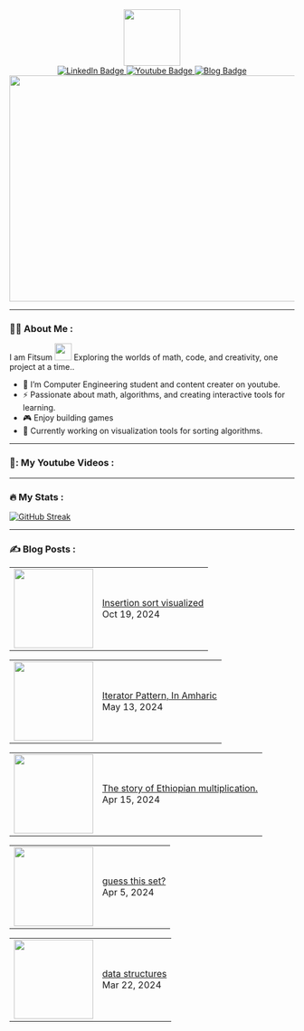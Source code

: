 <div id="header" align="center">
  <img src="https://i.giphy.com/media/v1.Y2lkPTc5MGI3NjExMThjdXB1MXJ5M2hxZHA4aHpyaHFsdGw4YXF4Nm81MmZhcW9tYWFzdyZlcD12MV9pbnRlcm5hbF9naWZfYnlfaWQmY3Q9cw/QX7nMrAHVN0FFD7EtK/giphy.gif" width="100"/>
   <div id="badges">
     <a href="linkedin.com/in/fit-s-u-m">
       <img src="https://img.shields.io/badge/LinkedIn-blue?style=for-the-badge&logo=linkedin&logoColor=white" alt="LinkedIn Badge"/>
     </a>
     <a href="youtube.com/@Nehemiah-zm1ip">
       <img src="https://img.shields.io/badge/YouTube-red?style=for-the-badge&logo=youtube&logoColor=white" alt="Youtube Badge"/>
     </a>
     <a href="fit-s-u-m.github.io">
       <img src="https://img.shields.io/badge/Blog-black?style=for-the-badge" alt="Blog Badge"/>
     </a>
   </div>
   <div align="center">
  <img src="https://i.giphy.com/media/v1.Y2lkPTc5MGI3NjExcXd4aHRhZWlkYXZjNzd0cXU4dnl2bnZ1YXE0YWx2Mm5mZGZ6amlvZSZlcD12MV9pbnRlcm5hbF9naWZfYnlfaWQmY3Q9Zw/SWoSkN6DxTszqIKEqv/giphy.gif" width="700" height="400"/>
</div>
</div>

---


### :technologist: About Me :


I am Fitsum <img src="https://media.giphy.com/media/WUlplcMpOCEmTGBtBW/giphy.gif" width="30"> Exploring the worlds of math, code, and creativity, one project at a time..

- :telescope: I’m Computer Engineering student and content creater on youtube.
- :zap: Passionate about math, algorithms, and creating interactive tools for learning.
- :video_game: Enjoy building games
- :seedling: Currently working on visualization tools for sorting algorithms.
  
---

### 🎥: My Youtube Videos :
<!-- BEGIN YOUTUBE-CARDS -->
<!-- END YOUTUBE-CARDS -->

---

### :fire: My Stats :
[![GitHub Streak](https://github-readme-streak-stats.herokuapp.com?user=fit-s-u-m&theme=dayfox)](https://git.io/streak-stats)

---

### :writing_hand: Blog Posts :
<!-- BLOG-POST-LIST:START --><table><tr><td><a href="https://www.youtube.com/watch?v=UC406o5hHOU"><img width="140px" src="http://img.youtube.com/vi/UC406o5hHOU/maxresdefault.jpg"></a></td>
<td><a href="https://www.youtube.com/watch?v=UC406o5hHOU">Insertion sort visualized</a><br/>Oct 19, 2024</td></tr></table>
<table><tr><td><a href="https://www.youtube.com/watch?v=USq1NnfhV2Y"><img width="140px" src="http://img.youtube.com/vi/USq1NnfhV2Y/maxresdefault.jpg"></a></td>
<td><a href="https://www.youtube.com/watch?v=USq1NnfhV2Y">Iterator Pattern, In Amharic</a><br/>May 13, 2024</td></tr></table>
<table><tr><td><a href="https://www.youtube.com/watch?v=y5sdg_IRYqc"><img width="140px" src="http://img.youtube.com/vi/y5sdg_IRYqc/maxresdefault.jpg"></a></td>
<td><a href="https://www.youtube.com/watch?v=y5sdg_IRYqc">The story of Ethiopian multiplication.</a><br/>Apr 15, 2024</td></tr></table>
<table><tr><td><a href="https://www.youtube.com/watch?v=8NvueNKbQiY"><img width="140px" src="http://img.youtube.com/vi/8NvueNKbQiY/maxresdefault.jpg"></a></td>
<td><a href="https://www.youtube.com/watch?v=8NvueNKbQiY">guess this set?</a><br/>Apr 5, 2024</td></tr></table>
<table><tr><td><a href="https://www.youtube.com/watch?v=I6zMjpxpUXs"><img width="140px" src="http://img.youtube.com/vi/I6zMjpxpUXs/maxresdefault.jpg"></a></td>
<td><a href="https://www.youtube.com/watch?v=I6zMjpxpUXs">data structures</a><br/>Mar 22, 2024</td></tr></table>
<!-- BLOG-POST-LIST:END -->
